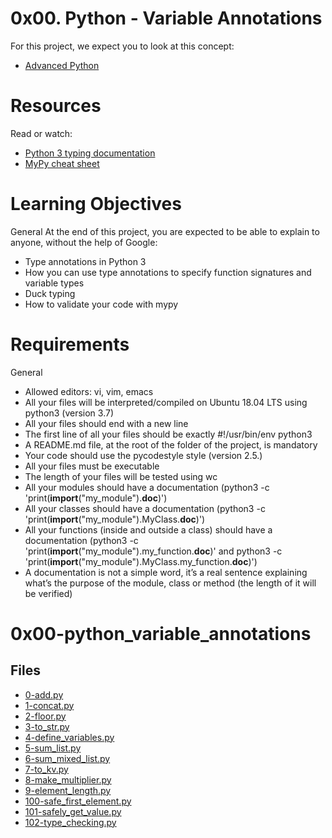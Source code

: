 # 0x00. Python - Variable Annotations

For this project, we expect you to look at this concept:

- [Advanced Python](https://docs.google.com/document/d/1qoUxCIz8v1E28VhAgyyayAzs2duS8Y7FvdUyMuO3o_c/edit?usp=sharing)

# Resources
Read or watch:

- [Python 3 typing documentation](https://docs.python.org/3/library/typing.html)
- [MyPy cheat sheet](https://mypy.readthedocs.io/en/latest/cheat_sheet_py3.html)

# Learning Objectives
General
At the end of this project, you are expected to be able to explain to anyone, without the help of Google:

- Type annotations in Python 3
- How you can use type annotations to specify function signatures and variable types
- Duck typing
- How to validate your code with mypy

# Requirements

General
- Allowed editors: vi, vim, emacs
- All your files will be interpreted/compiled on Ubuntu 18.04 LTS using python3 (version 3.7)
- All your files should end with a new line
- The first line of all your files should be exactly #!/usr/bin/env python3
- A README.md file, at the root of the folder of the project, is mandatory
- Your code should use the pycodestyle style (version 2.5.)
- All your files must be executable
- The length of your files will be tested using wc
- All your modules should have a documentation (python3 -c 'print(__import__("my_module").__doc__)')
- All your classes should have a documentation (python3 -c 'print(__import__("my_module").MyClass.__doc__)')
- All your functions (inside and outside a class) should have a documentation (python3 -c 'print(__import__("my_module").my_function.__doc__)' and python3 -c 'print(__import__("my_module").MyClass.my_function.__doc__)')
- A documentation is not a simple word, it’s a real sentence explaining what’s the purpose of the module, class or method (the length of it will be verified)

# 0x00-python_variable_annotations

## Files

- [0-add.py](0-add.py)
- [1-concat.py](1-concat.py)
- [2-floor.py](2-floor.py)
- [3-to_str.py](3-to_str.py)
- [4-define_variables.py](4-define_variables.py)
- [5-sum_list.py](5-sum_list.py)
- [6-sum_mixed_list.py](6-sum_mixed_list.py)
- [7-to_kv.py](7-to_kv.py)
- [8-make_multiplier.py](8-make_multiplier.py)
- [9-element_length.py](9-element_length.py)
- [100-safe_first_element.py](100-safe_first_element.py)
- [101-safely_get_value.py](101-safely_get_value.py)
- [102-type_checking.py](102-type_checking.py)
